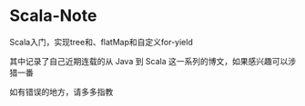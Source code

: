 # Scala-Note
Scala入门，实现tree和、flatMap和自定义for-yield

其中记录了自己近期连载的从 Java 到 Scala 这一系列的博文，如果感兴趣可以涉猎一番

如有错误的地方，请多多指教
